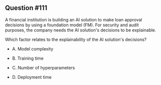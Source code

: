 ## Question #111

 A financial institution is building an AI solution to make loan approval decisions by using a foundation model (FM). For security and audit purposes, the company needs the AI solution's decisions to be explainable.

Which factor relates to the explainability of the AI solution's decisions?

- A. Model complexity

- B. Training time

- C. Number of hyperparameters

- D. Deployment time